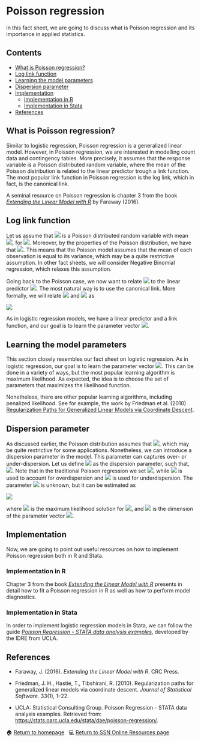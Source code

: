 # Poisson regression

in this fact sheet, we are going to discuss what is Poisson regression and its importance in applied statistics.


## Contents

- [What is Poisson regression?](#what_is_Pois_reg)
- [Log link function](#log_link_pois)
- [Learning the model parameters](#pois_estimation)
- [Dispersion parameter](#pois_Dispersion)
- [Implementation](#pois_implementation)
    - [Implementation in R](#pois_in_r)
    - [Implementation in Stata](#pois_in_stata)
- [References](#pois_ref)

## <a class=anchor id=what_is_Pois_reg></a> What is Poisson regression?

Similar to logistic regression, Poisson regression is a generalized linear model. However, in Poisson regression, we are interested in modelling count data and contingency tables. More precisely, it assumes that the response variable is a Poisson distributed random variable, where the mean of the Poisson distribution is related to the linear predictor trough a link function. The most popular link function in Poisson regression is the log link, which in fact, is the canonical link. 

A seminal resource on Poisson regression is chapter 3 from the book [*Extending the Linear Model with R*](https://www.taylorfrancis.com/books/mono/10.1201/9781315382722/extending-linear-model-julian-faraway) by Faraway (2016).

## <a class=anchor id=log_link_pois></a> Log link function

Let us assume that <img src="https://render.githubusercontent.com/render/math?math=Y_{i}"> is a Poisson distributed random variable with mean <img src="https://render.githubusercontent.com/render/math?math=\mu_{i}">, for <img src="https://render.githubusercontent.com/render/math?math=i=1,\dots,\,n">. Moreover, by the properties of the Poisson distribution, we have that <img src="https://render.githubusercontent.com/render/math?math=\mathbb{E}[Y_{i}] = \text{var}(Y_{i}) = \mu_{i}">. This means that the Poisson model assumes that the mean of each observation is equal to its variance, which may be a quite restrictive assumption. In other fact sheets, we will consider Negative Binomial regression, which relaxes this assumption.

Going back to the Poisson case, we now want to relate <img src="https://render.githubusercontent.com/render/math?math=\mu_{i}"> to the linear predictor <img src="https://render.githubusercontent.com/render/math?math=\mathbf{x}_{i}'\boldsymbol{\beta}">. The most natural way is to use the canonical link. More formally, we will relate <img src="https://render.githubusercontent.com/render/math?math=\mathbf{x}_{i}'\boldsymbol{\beta}"> and <img src="https://render.githubusercontent.com/render/math?math=\mu_{i}"> as

<img src="https://render.githubusercontent.com/render/math?math=\log{\mu_{i}} =\mathbf{x}_{i}'\boldsymbol{\beta}.">

As in logistic regression models, we have a linear predictor and a link function, and our goal is to learn the parameter vector <img src="https://render.githubusercontent.com/render/math?math=\boldsymbol{\beta}">. 

## <a class=anchor id=pois_estimation></a> Learning the model parameters

This section closely resembles our fact sheet on logistic regression. As in logistic regression, our goal is to learn the parameter vector <img src="https://render.githubusercontent.com/render/math?math=\boldsymbol{\beta}">. This can be done in a variety of ways, but the most popular learning algorithm is maximum likelihood. As expected, the idea is to choose the set of parameters that maximizes the likelihood function.

Nonetheless, there are other popular learning algorithms, including penalized likelihood. See for example, the work by Friedman et al. (2010) [Regularization Paths for Generalized Linear Models via Coordinate Descent](https://doi.org/10.18637/jss.v033.i01).

## <a class=anchor id=pois_Dispersion></a> Dispersion parameter

As discussed earlier, the Poisson distribution assumes that <img src="https://render.githubusercontent.com/render/math?math=\mathbb{E}[Y_{i}] = \text{var}(Y_{i}) = \mu_{i}">, which may be quite restrictive for some applications. Nonetheless, we can introduce a dispersion parameter in the model. This parameter can captures over- or under-dispersion. Let us define <img src="https://render.githubusercontent.com/render/math?math=\phi"> as the dispersion parameter, such that, <img src="https://render.githubusercontent.com/render/math?math=\text{var}(Y) = \phi\mu">. Note that in the traditional Poisson regression we set <img src="https://render.githubusercontent.com/render/math?math=\phi=1">, while <img src="https://render.githubusercontent.com/render/math?math=\phi>1"> is used to account for overdispersion and <img src="https://render.githubusercontent.com/render/math?math=\phi<1"> is used for underdispersion. The parameter <img src="https://render.githubusercontent.com/render/math?math=\phi"> is unknown, but it can be estimated as 

<img src="https://render.githubusercontent.com/render/math?math=\hat{\phi}=\frac{\sum_{i}(y_{i} - \hat{\mu}_{i})^{2}/\hat{\mu}_{i}}{n-p},">

where <img src="https://render.githubusercontent.com/render/math?math=\hat{\mu}_{i}"> is the maximum likelihood solution for <img src="https://render.githubusercontent.com/render/math?math=\mu_{i}">, and <img src="https://render.githubusercontent.com/render/math?math=p"> is the dimension of the parameter vector <img src="https://render.githubusercontent.com/render/math?math=\boldsymbol{\beta}">.

## <a class=anchor id=pois_implementation></a> Implementation

Now, we are going to point out useful resources on how to implement Poisson regression both in R and Stata.

### <a class=anchor id=pois_in_r></a> Implementation in R

Chapter 3 from the book [*Extending the Linear Model with R*](https://www.taylorfrancis.com/books/mono/10.1201/9781315382722/extending-linear-model-julian-faraway) presents in detail how to fit a Poisson regression in R as well as how to perform model diagnostics.

### <a class=anchor id=pois_in_stata></a> Implementation in Stata

In order to implement logistic regression models in Stata, we can follow the guide [*Poisson Regression - STATA data analysis examples*](https://stats.oarc.ucla.edu/stata/dae/poisson-regression/), developed by the IDRE from UCLA. 

## <a class=anchor id=pois_ref></a> References

+ Faraway, J. (2016). *Extending the Linear Model with R*. CRC Press.

+ Friedman, J. H., Hastie, T., Tibshirani, R. (2010). Regularization paths for generalized linear models via coordinate descent. *Journal of Statistical Software*. 33(1), 1–22.

* UCLA: Statistical Consulting Group. Poisson Regression - STATA data analysis examples. Retrieved from: https://stats.oarc.ucla.edu/stata/dae/poisson-regression/.

<span>&#127968;</span> <a href="https://anustatsupportonline.github.io/">Return to homepage</a> <span>&nbsp;</span> 
<span>&#128187;</span> <a href="https://anustatsupportonline.github.io/SSN-online-resources">Return to SSN Online Resources page</a>
